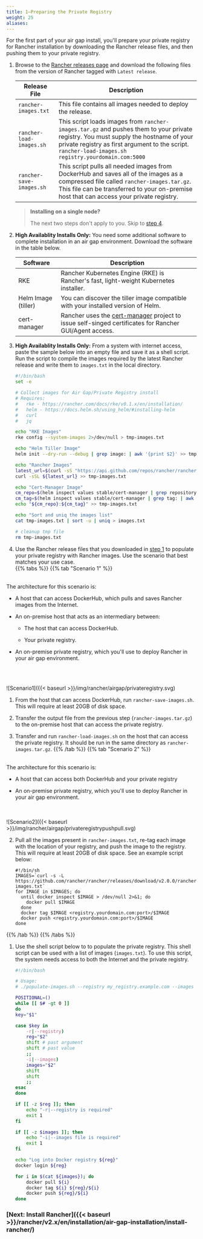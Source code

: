 ```yaml
---
title: 1—Preparing the Private Registry
weight: 25
aliases:
---
```


For the first part of your air gap install, you'll prepare your private registry for Rancher installation by downloading the Rancher release files, and then pushing them to your private registry.
<a id="step-1"></a>

1. Browse to the [Rancher releases page](https://github.com/rancher/rancher/releases) and download the following files from the version of Rancher tagged with `Latest release`. 

    | Release File                       | Description                                                                                                                                                                                                                                         |
    | ---------------------------------- | --------------------------------------------------------------------------------------------------------------------------------------------------------------------------------------------------------------------------------------------------- |
    | `rancher-images.txt`               | This file contains all images needed to deploy the release.                                                                                                                                                                                                        |
    | `rancher-load-images.sh`           | This script loads images from `rancher-images.tar.gz` and pushes them to your private registry. You must supply the hostname of your private registry as first argument to the script.<br/>`rancher-load-images.sh registry.yourdomain.com:5000` |
    | `rancher-save-images.sh`           | This script pulls all needed images from DockerHub and saves all of the images as a compressed file called `rancher-images.tar.gz`. This file can be transferred to your on-premise host that can access your private registry.                 |

    >**Installing on a single node?**
    >
    >The next two steps don't apply to you. Skip to [step 4](#pop-reg).
            


1. **High Availablity Installs Only:** You need some additional software to complete installation in an air gap environment. Download the software in the table below.
 
    | Software | Description |
    |----------|-------------|
    | RKE | Rancher Kubernetes Engine (RKE) is Rancher's fast, light-weight Kubernetes installer. |
    | Helm Image (tiller) | You can discover the tiller image compatible with your installed version of Helm.
    | cert-manager | Rancher uses the [cert-manager](https://github.com/jetstack/cert-manager) project to issue self-singed certificates for Rancher GUI/Agent access.


1. **High Availablity Installs Only:** From a system with internet access, paste the sample below into an empty file and save it as a shell script. Run the script to compile the images required by the latest Rancher release and write them to `images.txt` in the local directory.

    ```bash
    #!/bin/bash
    set -e
    
    # Collect images for Air Gap/Private Registry install
    # Requires:
    #   rke - https://rancher.com/docs/rke/v0.1.x/en/installation/
    #   helm - https://docs.helm.sh/using_helm/#installing-helm
    #   curl
    #   jq
    
    echo "RKE Images"
    rke config --system-images 2>/dev/null > tmp-images.txt
    
    echo "Helm Tiller Image"
    helm init --dry-run --debug | grep image: | awk '{print $2}' >> tmp-images.txt
    
    echo "Rancher Images"
    latest_url=$(curl -sS "https://api.github.com/repos/rancher/rancher/releases/latest" | jq -r '.assets[]|select(.name=="rancher-images.txt")|.browser_download_url')
    curl -sSL ${latest_url} >> tmp-images.txt
    
    echo "Cert-Manager Image"
    cm_repo=$(helm inspect values stable/cert-manager | grep repository: | awk '{print $2}')
    cm_tag=$(helm inspect values stable/cert-manager | grep tag: | awk '{print $2}')
    echo "${cm_repo}:${cm_tag}" >> tmp-images.txt
    
    echo "Sort and uniq the images list"
    cat tmp-images.txt | sort -u | uniq > images.txt
    
    # cleanup tmp file
    rm tmp-images.txt
    ```    
    <a id="pop-reg"></a>
1. Use the Rancher release files that you downloaded in [step 1](#step-1) to populate your private registry with Rancher images. Use the scenario that best matches your use case.
     <br/>
{{% tabs %}}
{{% tab "Scenario 1" %}}
<br/>
The architecture for this scenario is:

- A host that can access DockerHub, which pulls and saves Rancher images from the Internet.

- An on-premise host that acts as an intermediary between:

    - The host that can access DockerHub.

    - Your private registry.

- An on-premise private registry, which you'll use to deploy Rancher in your air gap environment.
<br/>
<br/>

![Scenario1]({{< baseurl >}}/img/rancher/airgap/privateregistry.svg)

1. From the host that can access DockerHub, run `rancher-save-images.sh`. This will require at least 20GB of disk space.

1. Transfer the output file from the previous step (`rancher-images.tar.gz`) to the on-premise host that can access the private registry.

1. Transfer and run `rancher-load-images.sh` on the host that can access the private registry. It should be run in the same directory as `rancher-images.tar.gz`. 
{{% /tab %}}
{{% tab "Scenario 2" %}}
<br/>
The architecture for this scenario is:

- A host that can access both DockerHub and your private registry

- An on-premise private registry, which you'll use to deploy Rancher in your air gap environment.
<br/>
<br/>
![Scenario2]({{< baseurl >}}/img/rancher/airgap/privateregistrypushpull.svg)


2. Pull all the images present in `rancher-images.txt`, re-tag each image with the location of your registry, and push the image to the registry. This will require at least 20GB of disk space. See an example script below:
        
    ```
    #!/bin/sh
    IMAGES=`curl -s -L https://github.com/rancher/rancher/releases/download/v2.0.0/rancher-images.txt`
    for IMAGE in $IMAGES; do
      until docker inspect $IMAGE > /dev/null 2>&1; do
        docker pull $IMAGE
      done
      docker tag $IMAGE <registry.yourdomain.com:port>/$IMAGE
      docker push <registry.yourdomain.com:port>/$IMAGE
    done
    ```
{{% /tab %}}
{{% /tabs %}}

1. Use the shell script below to to populate the private registry. This shell script can be used with a list of images (`images.txt`). To use this script, the system needs access to both the Internet and the private registry.

    ```bash
    #!/bin/bash
    
    # Usage:
    # ./populate-images.sh --registry my_registry.example.com --images ./images.txt
    
    POSITIONAL=()
    while [[ $# -gt 0 ]]
    do
    key="$1"
    
    case $key in
        -r|--registry)
        reg="$2"
        shift # past argument
        shift # past value
        ;;
        -i|--images)
        images="$2"
        shift
        shift
        ;;
    esac
    done
    
    if [[ -z $reg ]]; then
        echo "-r|--registry is required"
        exit 1
    fi
    
    if [[ -z $images ]]; then
        echo "-i|--images file is required"
        exit 1
    fi
    
    echo "Log into Docker registry ${reg}"
    docker login ${reg}
    
    for i in $(cat ${images}); do
        docker pull ${i}
        docker tag ${i} ${reg}/${i}
        docker push ${reg}/${i}
    done
    ```

### [Next: Install Rancher]({{< baseurl >}}/rancher/v2.x/en/installation/air-gap-installation/install-rancher/)